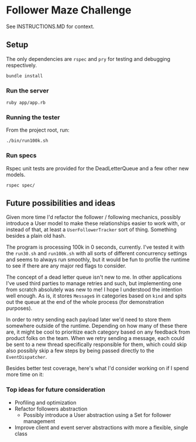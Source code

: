 # Follower Maze Challenge

See INSTRUCTIONS.MD for context.

## Setup

The only dependencies are `rspec` and `pry` for testing and debugging respectively.

```
bundle install
```

### Run the server

```
ruby app/app.rb
```

### Running the tester

From the project root, run:

`./bin/run100k.sh`


### Run specs

Rspec unit tests are provided for the DeadLetterQueue and a few other new models.

```
rspec spec/
```

## Future possibilities and ideas

Given more time I'd refactor the follower / following mechanics, possibly introduce a User model to
make these relationships easier to work with, or instead of that, at least a `UserFollowerTracker` sort of thing. Something besides a plain old hash.

The program is processing 100k in 0 seconds, currently. I've tested it with the `run30.sh` and `run100k.sh` with all sorts of different concurrency settings and seems to always run smoothly, but it would be fun to profile the runtime to see if there are any major red flags to consider.

The concept of a dead letter queue isn't new to me. In other applications I've used third parties to manage retries and such, but implementing one from scratch absolutely was new to me! I hope I understood the intention well enough. As is, it stores `Message`s in categories based on `kind` and spits out the queue at the end of the whole process (for demonstration purposes).

In order to retry sending each payload later we'd need to store them somewhere outside of the runtime. Depending on how many of these there are, it might be cool to prioritize each category based on any feedback from product folks on the team. When we retry sending a message, each could be sent to a new thread specifically responsible for them, which could skip also possibly skip a few steps by being  passed directly to the `EventDispatcher`.

Besides better test coverage, here's what I'd consider working on if I spend more time on it:

### Top ideas for future consideration
* Profiling and optimization
* Refactor followers abstraction
  - Possibly introduce a User abstraction using a Set for follower management
* Improve client and event server abstractions with more a flexible, single class
